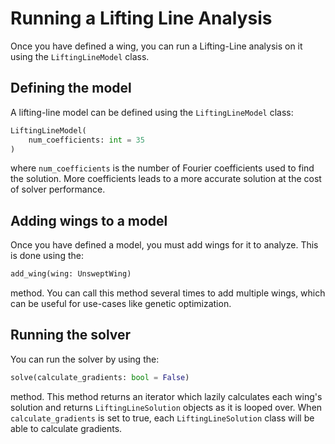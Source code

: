 # Running a Lifting Line Analysis
Once you have defined a wing, you can run a Lifting-Line analysis on it using the `LiftingLineModel` class.

## Defining the model

A lifting-line model can be defined using the `LiftingLineModel` class:

```python
LiftingLineModel(
    num_coefficients: int = 35
)
```

where `num_coefficients` is the number of Fourier coefficients used to find the solution. More coefficients leads to
a more accurate solution at the cost of solver performance.

## Adding wings to a model
Once you have defined a model, you must add wings for it to analyze. This is done using the:
```python
add_wing(wing: UnsweptWing)
```
method. You can call this method several times to add multiple wings,
which can be useful for use-cases like genetic optimization.

## Running the solver
You can run the solver by using the:
```python
solve(calculate_gradients: bool = False)
```
method. This method returns an iterator which lazily calculates each wing's solution
and returns `LiftingLineSolution` objects as it is looped over. When `calculate_gradients` is set to true,
each `LiftingLineSolution` class will be able to calculate gradients.